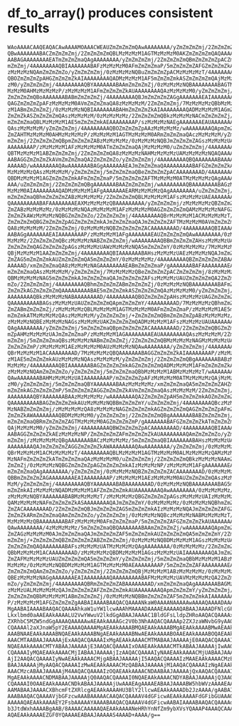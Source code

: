 # df_to_array() produces consistent results

    WAoAAAACAAQEAQACAwAAAAMOAAACWEAUZmZmZmZmQAwAAAAAAAA/yZmZmZmZmj/2ZmZmZmZm
    QBwAAAAAAABACZmZmZmZmj/2ZmZmZmZmQBLMzMzMzM1AGTMzMzMzM0AKZmZmZmZmQAQAAAAA
    AABAGAAAAAAAAEATmZmZmZmaQAgAAAAAAAA/yZmZmZmZmj/2ZmZmZmZmQBmZmZmZmZpACZmZ
    mZmZmj/4AAAAAAAAQBIAAAAAAABAFzMzMzMzM0AFmZmZmZmaP/5mZmZmZmZAFGZmZmZmZkAS
    zMzMzMzNQAmZmZmZmZo/yZmZmZmZmj/0zMzMzMzNQBuZmZmZmZpACMzMzMzMzT/4AAAAAAAA
    QBOZmZmZmZpAHGZmZmZmZkAIAAAAAAAAQADMzMzMzM1AF5mZmZmZmkASZmZmZmZmQAjMzMzM
    zM0/yZmZmZmZmj/4AAAAAAAAQBYAAAAAAABAAmZmZmZmZj/0zMzMzMzNQBAAAAAAAABAGTMz
    MzMzM0AHMzMzMzMzP/zMzMzMzM1AFmZmZmZmZkAUAAAAAAAAQAzMzMzMzM0/yZmZmZmZmj/2
    ZmZmZmZmQBoAAAAAAABABmZmZmZmZj/4AAAAAAAAQBJmZmZmZmZAGgAAAAAAAEAIAAAAAAAA
    QAGZmZmZmZpAFzMzMzMzM0AVmZmZmZmaQA8zMzMzMzM/2ZmZmZmZmj/7MzMzMzMzQBbMzMzM
    zM1ABmZmZmZmZj/0zMzMzMzNQBIAAAAAAABAHmZmZmZmZkAIAAAAAAAAQADMzMzMzM1AGmZm
    ZmZmZkASZmZmZmZmQAszMzMzMzM/0zMzMzMzMz/2ZmZmZmZmQBkzMzMzMzNACmZmZmZmZj/5
    mZmZmZmaQBLMzMzMzM1AE5mZmZmZmkAEAAAAAAAAP/szMzMzMzNAEgAAAAAAAEAUAAAAAAAA
    QAszMzMzMzM/yZmZmZmZmj/4AAAAAAAAQBOZmZmZmZpAAzMzMzMzMz/wAAAAAAAAQApmZmZm
    ZmZAHTMzMzMzM0AHMzMzMzMzP/zMzMzMzM1AGTMzMzMzM0ARmZmZmZmaQAczMzMzMzM/yZmZ
    mZmZmj/2ZmZmZmZmQBpmZmZmZmZABzMzMzMzMz/0zMzMzMzNQBJmZmZmZmZAGszMzMzMzUAE
    AAAAAAAAP/zMzMzMzM1AFzMzMzMzM0ATmZmZmZmaQAjMzMzMzM0/uZmZmZmZmj/4AAAAAAAA
    QBTMzMzMzM1ABZmZmZmZmj/2ZmZmZmZmQA8zMzMzMzNAHMzMzMzMzUAMzMzMzMzNQAQAAAAA
    AABAGGZmZmZmZkAVmZmZmZmaQA2ZmZmZmZo/yZmZmZmZmj/4AAAAAAAAQBQAAAAAAABAAAAA
    AAAAAD/wAAAAAAAAQAwAAAAAAABAGgAAAAAAAEAJmZmZmZmaQAAAAAAAAABAFGZmZmZmZkAT
    MzMzMzMzQAszMzMzMzM/yZmZmZmZmj/5mZmZmZmaQBeZmZmZmZpACAAAAAAAAD/4AAAAAAAA
    QBDMzMzMzM1AGZmZmZmZmkAFmZmZmZmaP/5mZmZmZmZAFTMzMzMzM0ATMzMzMzMzQAgAAAAA
    AAA/uZmZmZmZmj/2ZmZmZmZmQBgAAAAAAABAAZmZmZmZmj/wAAAAAAAAQBAAAAAAAABAGzMz
    MzMzM0AIAAAAAAAAQADMzMzMzM1AFgAAAAAAAEARMzMzMzMzQAgAAAAAAAA/uZmZmZmZmj/x
    mZmZmZmaQBhmZmZmZmZABzMzMzMzMz/2ZmZmZmZmQBLMzMzMzM1AFszMzMzMzUAEAAAAAAAA
    QAAAAAAAAABAFAAAAAAAAEAXMzMzMzMzQBAAAAAAAAA/yZmZmZmZmj/zMzMzMzMzQBZmZmZm
    ZmZABzMzMzMzMz/0zMzMzMzNQAzMzMzMzM1AFzMzMzMzM0AGZmZmZmZmQAMzMzMzMzNAFGZm
    ZmZmZkAWzMzMzMzNQBGZmZmZmZo/2ZmZmZmZmj/4AAAAAAAAQBrMzMzMzM1ACMzMzMzMzT/2
    ZmZmZmZmQBGZmZmZmZpAGZmZmZmZmkAJmZmZmZmaQAJmZmZmZmZAFTMzMzMzM0AVmZmZmZma
    QA8zMzMzMzM/2ZmZmZmZmj/0zMzMzMzNQBZmZmZmZmZACAAAAAAAAD/4AAAAAAAAQBIAAAAA
    AABAGgAAAAAAAEAIAAAAAAAAP/zMzMzMzM1AFgAAAAAAAEAUZmZmZmZmQAwAAAAAAAA/0zMz
    MzMzMz/2ZmZmZmZmQBczMzMzMzNABZmZmZmZmj/wAAAAAAAAQBBmZmZmZmZAHszMzMzMzUAO
    ZmZmZmZmQAGZmZmZmZpAGszMzMzMzUAWzMzMzMzNQA5mZmZmZmY/0zMzMzMzMz/7MzMzMzMz
    QBjMzMzMzM1AAZmZmZmZmj/4AAAAAAAAQBIAAAAAAABAHszMzMzMzUAEzMzMzMzNQAJmZmZm
    ZmZAG5mZmZmZmkAUZmZmZmZmQA5mZmZmZmY/0zMzMzMzMz/4AAAAAAAAQBZmZmZmZmZABAAA
    AAAAAD/xmZmZmZmaQA8zMzMzMzNAGAAAAAAAAEABmZmZmZmaP/gAAAAAAABAFAAAAAAAAEAV
    mZmZmZmaQAszMzMzMzM/yZmZmZmZmj/7MzMzMzMzQBeZmZmZmZpACZmZmZmZmj/8zMzMzMzN
    QBMzMzMzMzNAG5mZmZmZmkAJmZmZmZmaQAJmZmZmZmZAFszMzMzMzUAUZmZmZmZmQA2ZmZmZ
    mZo/2ZmZmZmZmj/4AAAAAAAAQBhmZmZmZmZABmZmZmZmZj/0zMzMzMzNQBAAAAAAAABAFmZm
    ZmZmZkAGZmZmZmZmQAAAAAAAAABAE5mZmZmZmkASZmZmZmZmQAzMzMzMzM0/yZmZmZmZmj/w
    AAAAAAAAQBkzMzMzMzNABAAAAAAAAD/4AAAAAAAAQBOZmZmZmZpAHszMzMzMzUAGZmZmZmZm
    QAAAAAAAAABAGszMzMzMzUAUZmZmZmZmQApmZmZmZmY/4AAAAAAAAD/7MzMzMzMzQBhmZmZm
    ZmZABmZmZmZmZj/zMzMzMzMzQBLMzMzMzM1AGTMzMzMzM0AFmZmZmZmaP/zMzMzMzM1AE5mZ
    mZmZmkATMzMzMzMzQAszMzMzMzM/yZmZmZmZmj/+ZmZmZmZmQBmZmZmZmZpABzMzMzMzMz/0
    zMzMzMzNQBEzMzMzMzNAGszMzMzMzUAKZmZmZmZmQADMzMzMzM1AFszMzMzMzUAUAAAAAAAA
    QAgAAAAAAAA/yZmZmZmZmj/5mZmZmZmaQBpmZmZmZmZACAAAAAAAAD/2ZmZmZmZmQBGZmZmZ
    mZpAHMzMzMzMzUAJmZmZmZmaP/zMzMzMzM1AGAAAAAAAAEAUAAAAAAAAQAszMzMzMzM/2ZmZ
    mZmZmj/5mZmZmZmaQBszMzMzMzNABmZmZmZmZj/2ZmZmZmZmQBMzMzMzMzNAGMzMzMzMzUAG
    ZmZmZmZmP/zMzMzMzM1AEzMzMzMzM0AUzMzMzMzNQAwAAAAAAAA/yZmZmZmZmj/4AAAAAAAA
    QBrMzMzMzM1ACAAAAAAAAD/7MzMzMzMzQBQAAAAAAABAGGZmZmZmZkAIAAAAAAAAP/zMzMzM
    zM1AE5mZmZmZmkAUzMzMzMzNQAszMzMzMzM/yZmZmZmZmj/2ZmZmZmZmQBgAAAAAAABABzMz
    MzMzMz/4AAAAAAAAQBIAAAAAAABAGZmZmZmZmkAGZmZmZmZmQADMzMzMzM1AFmZmZmZmZkAS
    zMzMzMzNQAmZmZmZmZo/yZmZmZmZmj/5mZmZmZmaQBbMzMzMzM1ABMzMzMzMzT/wAAAAAAAA
    QAwAAAAAAABAHMzMzMzMzUAIAAAAAAAAP/mZmZmZmZpAFzMzMzMzM0ATMzMzMzMzQAjMzMzM
    zM0/yZmZmZmZmj/5mZmZmZmaQBYAAAAAAABAAzMzMzMzMz/xmZmZmZmaQA5mZmZmZmZAHZmZ
    mZmZmkAGZmZmZmZmP/5mZmZmZmZAGGZmZmZmZkAVmZmZmZmaQAszMzMzMzM/2ZmZmZmZmj/4
    AAAAAAAAQBYAAAAAAABAAzMzMzMzMz/wAAAAAAAAQA2ZmZmZmZpAH5mZmZmZmkAOZmZmZmZm
    QAAAAAAAAABAGZmZmZmZmkAUzMzMzMzNQBBmZmZmZmY/uZmZmZmZmj/4AAAAAAAAQBczMzMz
    MzNABZmZmZmZmj/zMzMzMzMzQA8zMzMzMzNAGZmZmZmZmkAGZmZmZmZmQAGZmZmZmZpAFmZm
    ZmZmZkAWAAAAAAAAQBDMzMzMzM0/yZmZmZmZmj/2ZmZmZmZmQBgAAAAAAABABZmZmZmZmj/5
    mZmZmZmaQBRmZmZmZmZAGTMzMzMzM0AGZmZmZmZmP/gAAAAAAABAFGZmZmZmZkATmZmZmZma
    QAjMzMzMzM0/yZmZmZmZmj/4AAAAAAAAQBWZmZmZmZpACAAAAAAAAD/4AAAAAAAAQBIAAAAA
    AABAGGZmZmZmZkAEzMzMzMzNP/ZmZmZmZmZAFmZmZmZmZkAUAAAAAAAAQAmZmZmZmZo/yZmZ
    mZmZmj/zMzMzMzMzQBgAAAAAAABACzMzMzMzMz/5mZmZmZmaQBIAAAAAAABAHszMzMzMzUAI
    AAAAAAAAQAJmZmZmZmZAGGZmZmZmZkAWAAAAAAAAQAwAAAAAAAA/yZmZmZmZmj/0zMzMzMzN
    QBrMzMzMzM1ACMzMzMzMzT/4AAAAAAAAQBLMzMzMzM1AGTMzMzMzM0ALMzMzMzMzQAMzMzMz
    MzNAFmZmZmZmZkATmZmZmZmaQAzMzMzMzM0/uZmZmZmZmj/2ZmZmZmZmQBkzMzMzMzNAAmZm
    ZmZmZj/0zMzMzMzNQBGZmZmZmZpAGZmZmZmZmkAIzMzMzMzNP/zMzMzMzM1AFgAAAAAAAEAR
    mZmZmZmaQAgAAAAAAAA/yZmZmZmZmj/0zMzMzMzNQBZmZmZmZmZACAAAAAAAAD/0zMzMzMzN
    QBBmZmZmZmZAGAAAAAAAAEAIAAAAAAAAP/zMzMzMzM1AEzMzMzMzM0AUZmZmZmZmQAszMzMz
    MzM/yZmZmZmZmj/4AAAAAAAAQBYAAAAAAABABAAAAAAAAD/0zMzMzMzNQBAAAAAAAABAG5mZ
    mZmZmkAIzMzMzMzNQADMzMzMzM1AFZmZmZmZmkAUAAAAAAAAQAwAAAAAAAA/0zMzMzMzMz/0
    zMzMzMzNQBYAAAAAAABABMzMzMzMzT/zMzMzMzMzQBGZmZmZmZpAGszMzMzMzUAIzMzMzMzN
    QAMzMzMzMzNAFmZmZmZmZkASAAAAAAAAQAJmZmZmZmY/0zMzMzMzMz/0zMzMzMzNQBhmZmZm
    ZmZACAAAAAAAAD/2ZmZmZmZmQBJmZmZmZmZAG5mZmZmZmkAIzMzMzMzNQAJmZmZmZmZAFGZm
    ZmZmZkARmZmZmZmaQAmZmZmZmZo/yZmZmZmZmj/0zMzMzMzNQBczMzMzMzNABMzMzMzMzT/z
    MzMzMzMzQBAAAAAAAABAFzMzMzMzM0AFmZmZmZmaP/5mZmZmZmZAFGZmZmZmZkAUAAAAAAAA
    QAwAAAAAAAA/4zMzMzMzMz/5mZmZmZmaQBQAAAAAAABAAmZmZmZmZj/wAAAAAAAAQApmZmZm
    ZmZAGzMzMzMzM0AJmZmZmZmaQAJmZmZmZmZAF5mZmZmZmkAUZmZmZmZmQA5mZmZmZmY/2ZmZ
    mZmZmj/+ZmZmZmZmQBZmZmZmZmZABZmZmZmZmj/0zMzMzMzNQBDMzMzMzM1AGszMzMzMzUAK
    ZmZmZmZmQAQAAAAAAABAFszMzMzMzUATMzMzMzMzQAgAAAAAAAA/0zMzMzMzMz/2ZmZmZmZm
    QBbMzMzMzM1ACAAAAAAAAD/zMzMzMzMzQBDMzMzMzM1AGszMzMzMzUAIAAAAAAAAQAJmZmZm
    ZmZAFMzMzMzMzUAUZmZmZmZmQA5mZmZmZmY/yZmZmZmZmj/5mZmZmZmaQBbMzMzMzM1ABzMz
    MzMzMz/0zMzMzMzNQBDMzMzMzM1AGTMzMzMzM0AEAAAAAAAAP/5mZmZmZmZAFAAAAAAAAEAS
    ZmZmZmZmQAmZmZmZmZo/yZmZmZmZmj/2ZmZmZmZmQBjMzMzMzM1ABzMzMzMzMz/0zMzMzMzN
    QBEzMzMzMzNAGgAAAAAAAEAIAAAAAAAAQAAAAAAAAABAFMzMzMzMzUAVMzMzMzMzQA2ZmZmZ
    mZo/yZmZmZmZmj/4AAAAAAAAQBRmZmZmZmZABAAAAAAAAD/xmZmZmZmaQAgAAAAAAABAGMzM
    zMzMzUALMzMzMzMzQAJmZmZmZmZAFZmZmZmZmkAUAAAAAAAAQApmZmZmZmY/yZmZmZmZmj/2
    ZmZmZmZmQBbMzMzMzM1ABmZmZmZmZj/0zMzMzMzNQBBmZmZmZmZAF5mZmZmZmkAIAAAAAAAA
    P/zMzMzMzM1AFGZmZmZmZgAABAIAAAABAAQACQAAAANkaW0AAAANAAAAAwAAAAQAAAADAAAA
    MgAABAIAAAABAAQACQAAAAhkaW1uYW1lcwAAAhMAAAADAAAAEAAAAAQABAAJAAAADFNlcGFs
    Lkxlbmd0aAAEAAkAAAALU2VwYWwuV2lkdGgABAAJAAAAC1BldGFsLldpZHRoAAQACQAAAAxQ
    ZXRhbC5MZW5ndGgAAAAQAAAAAwAEAAkAAAAGc2V0b3NhAAQACQAAAAp2ZXJzaWNvbG9yAAQA
    CQAAAAl2aXJnaW5pY2EAAAAQAAAAMgAEAAkAAAABMQAEAAkAAAABMgAEAAkAAAABMwAEAAkA
    AAABNAAEAAkAAAABNQAEAAkAAAABNgAEAAkAAAABNwAEAAkAAAABOAAEAAkAAAABOQAEAAkA
    AAACMTAABAAJAAAAAjExAAQACQAAAAIxMgAEAAkAAAACMTMABAAJAAAAAjE0AAQACQAAAAIx
    NQAEAAkAAAACMTYABAAJAAAAAjE3AAQACQAAAAIxOAAEAAkAAAACMTkABAAJAAAAAjIwAAQA
    CQAAAAIyMQAEAAkAAAACMjIABAAJAAAAAjIzAAQACQAAAAIyNAAEAAkAAAACMjUABAAJAAAA
    AjI2AAQACQAAAAIyNwAEAAkAAAACMjgABAAJAAAAAjI5AAQACQAAAAIzMAAEAAkAAAACMzEA
    BAAJAAAAAjMyAAQACQAAAAIzMwAEAAkAAAACMzQABAAJAAAAAjM1AAQACQAAAAIzNgAEAAkA
    AAACMzcABAAJAAAAAjM4AAQACQAAAAIzOQAEAAkAAAACNDAABAAJAAAAAjQxAAQACQAAAAI0
    MgAEAAkAAAACNDMABAAJAAAAAjQ0AAQACQAAAAI0NQAEAAkAAAACNDYABAAJAAAAAjQ3AAQA
    CQAAAAI0OAAEAAkAAAACNDkABAAJAAAAAjUwAAAEAgAAAAEABAAJAAAABW5hbWVzAAAAEAAA
    AAMABAAJAAAACXBhcmFtZXRlcgAEAAkAAAAHU3BlY2llcwAEAAkAAAADb2JzAAAA/gAABAIA
    AAABAAQACQAAAAVjbGFzcwAAABAAAAACAAQACQAAAAV4dGFicwAEAAkAAAAFdGFibGUAAAQC
    AAAAAQAEAAkAAAAEY2FsbAAAAAYAAAABAAQACQAAAAV4dGFicwAABAIAAAABAAQACQAAAAdm
    b3JtdWxhAAAABgAAB/8AAAACAAAAAQAEAAkAAAANeHRhYnNfZm9ybXVsYQAAAP4AAAQCAAAA
    AQAEAAkAAAAEZGF0YQAAAAEABAAJAAAAAS4AAAD+AAAA/g==

